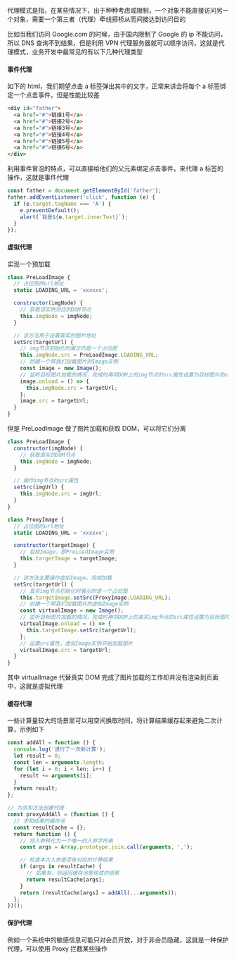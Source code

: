 代理模式是指，在某些情况下，出于种种考虑或限制，一个对象不能直接访问另一个对象，需要一个第三者（代理）牵线搭桥从而间接达到访问目的

比如当我们访问 Google.com 的时候，由于国内限制了 Google 的 ip 不能访问，所以 DNS 查询不到结果，但是利用 VPN 代理服务器就可以顺序访问，这就是代理模式，业务开发中最常见的有以下几种代理类型

#### 事件代理

如下的 html，我们期望点击 a 标签弹出其中的文字，正常来讲会将每个 a 标签绑定一个点击事件，但是性能比较差

```html
<div id="father">
  <a href="#">链接1号</a>
  <a href="#">链接2号</a>
  <a href="#">链接3号</a>
  <a href="#">链接4号</a>
  <a href="#">链接5号</a>
  <a href="#">链接6号</a>
</div>
```

利用事件冒泡的特点，可以直接给他们的父元素绑定点击事件，来代理 a 标签的操作，这就是事件代理

```js
const father = document.getElementById('father');
father.addEventListener('click', function (e) {
  if (e.target.tagName === 'A') {
    e.preventDefault();
    alert(`我是${e.target.innerText}`);
  }
});
```

#### 虚拟代理

实现一个预加载

```js
class PreLoadImage {
  // 占位图的url地址
  static LOADING_URL = 'xxxxxx';

  constructor(imgNode) {
    // 获取该实例对应的DOM节点
    this.imgNode = imgNode;
  }

  // 该方法用于设置真实的图片地址
  setSrc(targetUrl) {
    // img节点初始化时展示的是一个占位图
    this.imgNode.src = PreLoadImage.LOADING_URL;
    // 创建一个帮我们加载图片的Image实例
    const image = new Image();
    // 监听目标图片加载的情况，完成时再将DOM上的img节点的src属性设置为目标图片的url
    image.onload = () => {
      this.imgNode.src = targetUrl;
    };
    image.src = targetUrl;
  }
}
```

但是 PreLoadImage 做了图片加载和获取 DOM，可以将它们分离

```js
class PreLoadImage {
  constructor(imgNode) {
    // 获取真实的DOM节点
    this.imgNode = imgNode;
  }

  // 操作img节点的src属性
  setSrc(imgUrl) {
    this.imgNode.src = imgUrl;
  }
}

class ProxyImage {
  // 占位图的url地址
  static LOADING_URL = 'xxxxxx';

  constructor(targetImage) {
    // 目标Image，即PreLoadImage实例
    this.targetImage = targetImage;
  }

  // 该方法主要操作虚拟Image，完成加载
  setSrc(targetUrl) {
    // 真实img节点初始化时展示的是一个占位图
    this.targetImage.setSrc(ProxyImage.LOADING_URL);
    // 创建一个帮我们加载图片的虚拟Image实例
    const virtualImage = new Image();
    // 监听目标图片加载的情况，完成时再将DOM上的真实img节点的src属性设置为目标图片的url
    virtualImage.onload = () => {
      this.targetImage.setSrc(targetUrl);
    };
    // 设置src属性，虚拟Image实例开始加载图片
    virtualImage.src = targetUrl;
  }
}
```

其中 virtualImage 代替真实 DOM 完成了图片加载的工作却并没有渲染到页面中，这就是虚拟代理

#### 缓存代理

一些计算量较大的场景里可以用空间换取时间，将计算结果缓存起来避免二次计算，示例如下

```js
const addAll = function () {
  console.log('进行了一次新计算');
  let result = 0;
  const len = arguments.length;
  for (let i = 0; i < len; i++) {
    result += arguments[i];
  }
  return result;
};

// 为求和方法创建代理
const proxyAddAll = (function () {
  // 求和结果的缓存池
  const resultCache = {};
  return function () {
    // 将入参转化为一个唯一的入参字符串
    const args = Array.prototype.join.call(arguments, ',');

    // 检查本次入参是否有对应的计算结果
    if (args in resultCache) {
      // 如果有，则返回缓存池里现成的结果
      return resultCache[args];
    }
    return (resultCache[args] = addAll(...arguments));
  };
})();
```

#### 保护代理

例如一个系统中的敏感信息可能只对会员开放，对于非会员隐藏，这就是一种保护代理，可以使用 Proxy 拦截某些操作
